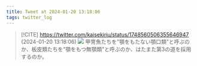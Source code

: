 ```yaml
---
title: Tweet at 2024-01-20 13:18:06
tags: twitter_log
---
```


> [!CITE] https://twitter.com/kaisekiriu/status/1748560506355646947 (2024-01-20 13:18:06)
> ![](https://twitter.com/kaisekiriu/status/1748560506355646947)
> 甲冑魚たちを"顎をもたない顎口類"と呼ぶのか、板皮類たちを"顎をもつ無顎類"と呼ぶのか、はたまた第3の道を採用するのか。
